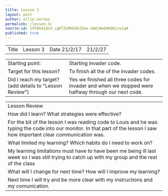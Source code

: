 ```yaml
---
title: Lesson 3
layout: post
author: ollie.norton
permalink: /lesson-3/
source-id: 1XT8G4jQzd_sgKTZxMhbUhZ3ae-sNdjWwOmKQ6jsoiqA
published: true
---
```

        

<table>
  <tr>
    <td>Title</td>
    <td>Lesson 3</td>
    <td>Date 21/2/17</td>
    <td>21/2/27</td>
  </tr>
</table>


<table>
  <tr>
    <td>Starting point:</td>
    <td>Starting invader code.</td>
  </tr>
  <tr>
    <td>Target for this lesson?</td>
    <td>To finish all the of the invader codes.</td>
  </tr>
  <tr>
    <td>Did I reach my target? 
(add details to "Lesson Review")</td>
    <td>Yes we finished all three codes for invader and when we stopped were halfway through our next code.</td>
  </tr>
</table>


<table>
  <tr>
    <td>Lesson Review</td>
  </tr>
  <tr>
    <td>How did I learn? What strategies were effective? </td>
  </tr>
  <tr>
    <td>For the bit of the lesson I was reading code to Louis and he was typing the code into our monitor. In that part of the lesson I saw how important clear communication was.</td>
  </tr>
  <tr>
    <td>What limited my learning? Which habits do I need to work on? </td>
  </tr>
  <tr>
    <td>My learning limitations must have to have been me being ill last week so I was still trying to catch up with my group and the rest of the class</td>
  </tr>
  <tr>
    <td>What will I change for next time? How will I improve my learning?</td>
  </tr>
  <tr>
    <td>Next time I will try and be more clear with my instructions and my comunication. </td>
  </tr>
</table>


